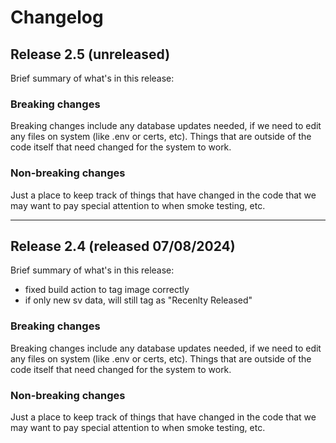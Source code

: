 # Changelog

## Release 2.5 (unreleased)
Brief summary of what's in this release:

### Breaking changes
Breaking changes include any database updates needed, if we need to edit any files on system (like .env or certs, etc). Things that are outside of the code itself that need changed for the system to work.


### Non-breaking changes
Just a place to keep track of things that have changed in the code that we may want to pay special attention to when smoke testing, etc.

----

## Release 2.4 (released 07/08/2024)
Brief summary of what's in this release:
- fixed build action to tag image correctly
- if only new sv data, will still tag as "Recenlty Released"

### Breaking changes

Breaking changes include any database updates needed, if we need to edit any files on system (like .env or certs, etc). Things that are outside of the code itself that need changed for the system to work.


### Non-breaking changes

Just a place to keep track of things that have changed in the code that we may want to pay special attention to when smoke testing, etc.
